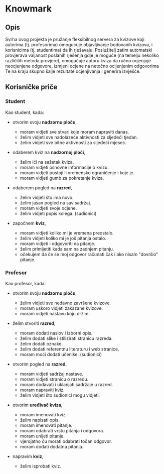 # Knowmark
## Opis

Svrha ovog projekta je pružanje fleksibilnog servera za kvizove koji autorima (tj. profesorima) omogućuje objavljivanje bodovanih
kvizova, i korisnicima (tj. studentima) da ih rješavaju.
Poslužitelj zatim automatski provjerava valjanost poslanih rješenja gdje je moguće (na temelju nekoliko različitih metoda provjere), omogućuje autoru kviza da ručno ocjenjuje neocjenjene odgovore, izmjeni ocjene na netočno ocijenjenim odgovorima
Te na kraju skupno šalje rezultate ocjenjivanja i generira izvješće.

## Korisničke priče

### Student
Kao student, kada:

- otvorim svoju **nadzornu ploču**,
   - moram vidjeti sve stvari koje moram napraviti danas.
   - želim vidjeti sve nadolazeće aktivnosti za sljedeći tjedan.
   - želim vidjeti sve bitne aktivnosti za sljedeći mjesec.

- odaberem kviz na **nadzornoj ploči**,
   - želim ići na sažetak kviza.
   - moram vidjeti osnovne informacije o kvizu.
   - moram vidjeti postoji li vremensko ograničenje i koje je.
   - moram vidjeti gumb za pokretanje kviza.

- odaberem pogled na **razred**,
   - želim vidjeti što ima novo.
   - želim jasan pogled na sav sadržaj.
   - moram vidjeti svoje ocjene.
   - želim vidjeti popis kolega. (sudionici)

- započnem **kviz**,
   - moram vidjeti koliko mi je vremena preostalo.
   - želim vidjeti koliko mi je još pitanja ostalo.
   - moram vidjeti i odgovoriti na pitanje.
   - želim primijetiti kada sam na zadnjem pitanju.
   - očekujem da će se moj odgovor računati čak i ako nisam "dovršio" pitanje.

### Profesor
Kao profesor, kada:

- otvorim svoju **nadzornu ploču**,
   - želim vidjeti sve nedavno završene kvizove.
   - moram uskoro vidjeti zakazane kvizove.
   - moram vidjeti nastavu koju držim.

- želim stvoriti **razred**,
   - moram dodati naslov i izborni opis.
   - želim dodati slike i stilizirati stranicu razreda.
   - želim dodati oznake.
   - želim dodati referentnu literaturu i web stranice.
   - moram moći dodati učenike. (sudionici)

- otvorim pogled na **razred**,
   - moram vidjeti sadržaj nastave.
   - moram vidjeti stranicu o razredu.
   - moram dodavati i uklanjati sadržaje u razred.
   - moram napraviti kviz.
   - želim vidjeti što sudionici mogu vidjeti.

- otvorim **uređivač kviza**,
   - moram imenovati kviz.
   - želim napisati opis.
   - moram imenovati pitanje.
   - moram odabrati vrstu pitanja i odgovora.
   - moram unijeti pitanje.
   - vjerojatno ću morati odabrati točan odgovor.
   - moram dodati dodatna pitanja.

- napravim **kviz**,
   - želim isprobati kviz.